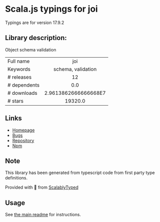 
# Scala.js typings for joi

Typings are for version 17.9.2

## Library description:
Object schema validation

|                    |                 |
| ------------------ | :-------------: |
| Full name          | joi |
| Keywords           | schema, validation |
| # releases         | 12 |
| # dependents       | 0.0 |
| # downloads        | 2.9613862666666668E7 |
| # stars            | 19320.0 |

## Links
- [Homepage](https://github.com/hapijs/joi#readme)
- [Bugs](https://github.com/hapijs/joi/issues)
- [Repository](https://github.com/hapijs/joi)
- [Npm](https://www.npmjs.com/package/joi)
    


## Note
This library has been generated from typescript code from first party type definitions.

Provided with :purple_heart: from [ScalablyTyped](https://github.com/oyvindberg/ScalablyTyped)

## Usage
See [the main readme](../../readme.md) for instructions.


